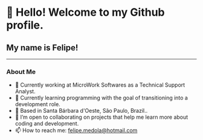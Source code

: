 # 👋 Hello! Welcome to my Github profile.
## My name is Felipe!

---

### About Me

- 🔭 Currently working at MicroWork Softwares as a Technical Support Analyst.
- 🌱 Currently learning programming with the goal of transitioning into a development role.
- 📍  Based in Santa Bárbara d'Oeste, São Paulo, Brazil..
- 👯 I’m open to collaborating on projects that help me learn more about coding and development.
- 📫 How to reach me: felipe.medola@hotmail.com

